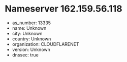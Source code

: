 # Nameserver 162.159.56.118

* as_number: 13335
* name: Unknown
* city: Unknown
* country: Unknown
* organization: CLOUDFLARENET
* version: Unknown
* dnssec: true
